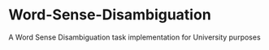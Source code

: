 # Word-Sense-Disambiguation
A Word Sense Disambiguation task implementation for University purposes
